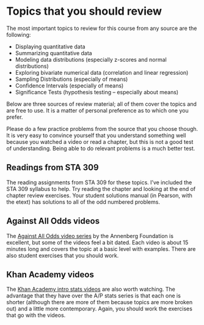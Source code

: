 # Topics that you should review

The most important topics to review for this course from any source are the following:

-	Displaying quantitative data
-	Summarizing quantitative data
-	Modeling data distributions (especially z-scores and normal distributions)
-	Exploring bivariate numerical data (correlation and linear regression)
-	Sampling Distributions (especially of means)
-	Confidence Intervals (especially of means)
-	Significance Tests (hypothesis testing – especially about means)

Below are three sources of review material; all of them cover the topics and are free to use. It is a matter of personal preference as to which one you prefer.

Please do a few practice problems from the source that you choose though. It is very easy to convince yourself that you understand something well because you watched a video or read a chapter, but this is not a good test of understanding. Being able to do relevant problems is a much better test.

## Readings from STA 309

The reading assignments from STA 309 for these topics. I’ve included the STA 309 syllabus to help. Try reading the chapter and looking at the end of chapter review exercises. Your student solutions manual (in Pearson, with the etext) has solutions to all of the odd numbered problems.

## Against All Odds videos

The [Against All Odds video series](https://www.learner.org/courses/againstallodds/) by the Annenberg Foundation is excellent, but some of the videos feel a bit dated. Each video is about 15 minutes long and covers the topic at a basic level with examples. There are also student exercises that you should work.

## Khan Academy videos

The [Khan Academy intro stats videos](https://www.khanacademy.org/math/statistics-probability) are also worth watching. The advantage that they have over the A/P stats series is that each one is shorter (although there are more of them because topics are more broken out) and a little more contemporary. Again, you should work the exercises that go with the videos.
